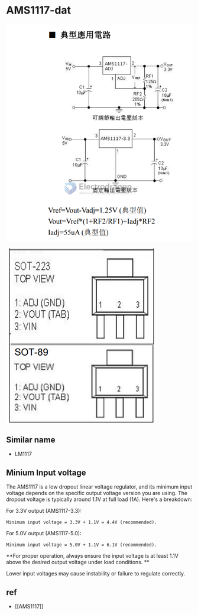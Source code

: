 
# AMS1117-dat 


![](2023-10-18-14-41-35.png)

![](10-25-17-31-01-2023.png)


## Similar name 

- LM1117 


## Minium Input voltage 

The AMS1117 is a low dropout linear voltage regulator, and its minimum input voltage depends on the specific output voltage version you are using. The dropout voltage is typically around 1.1V at full load (1A). Here's a breakdown:

For 3.3V output (AMS1117-3.3):

    Minimum input voltage = 3.3V + 1.1V = 4.4V (recommended).

For 5.0V output (AMS1117-5.0):

    Minimum input voltage = 5.0V + 1.1V = 6.1V (recommended).

**For proper operation, always ensure the input voltage is at least 1.1V above the desired output voltage under load conditions. **

Lower input voltages may cause instability or failure to regulate correctly.




## ref 

- [[AMS1117]]